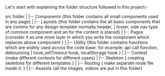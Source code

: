 Let's start with explaining the folder structure followed in this project:-

src folder
|
|-- Components {this folder contains all small components used in any page}
|
|-- Layouts {this folder contains the all basic components that are commo for any design template normally header,
|   footer, side nav type of common component and an <Outlet/> for the content is placed}
|
|-- Pages {consider it as one more layer in which you write the component which replaces above <Outlet/> component }
|
|-- Utility {this folder contains functions which are widely used across the code base. for example: api call function, debouncing
|   hook,setTimeout hook, localStorage hook }
|
|-- Context {make different contexts for different cases}
|
|-- Skeleton { creating skeletons for different templates }
|
|-- Routing { make separate route file inside it. }
|
|-- Assests {all the images, videos are put in this folder}
